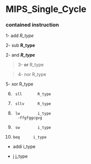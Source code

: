 # MIPS_Single_Cycle


### contained instruction

1- add       _R_type_

2- sub       **R_type**

2- and       ___R_type___

>3- __or__       R_type

>4- nor       R_type

5- xor       R_type

6.      sll       R_type

7.      sllv      R_type

8.      lw        i_type
         -ffgfggcgvg

9.      sw        i_type

10.     beq      i_type

- addi     i_type

- j        j_type



